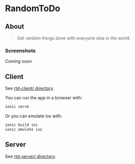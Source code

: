 # RandomToDo

## About

> Get random things done with everyone else in the world.

### Screenshots

*Coming soon.*

## Client

See [rtd-client/ directory](rtd-client/).

You can run the app in a browser with:
```bash
ionic serve
```

Or you can emulate ios with:
```bash
ionic build ios
ionic emulate ios
```

## Server

See [rtd-server/ directory](rtd-server/).
